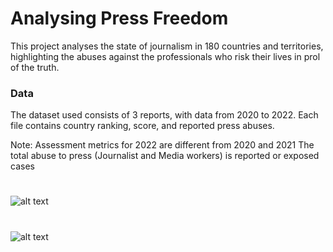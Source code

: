 # Analysing Press Freedom

This project analyses the state of journalism in 180 countries and territories, highlighting the abuses against the professionals who risk their lives in prol of the truth.

### Data
The dataset used consists of 3 reports, with data from 2020 to 2022. Each file contains country ranking, score, and reported press abuses.

Note:
Assessment metrics for 2022 are different from 2020 and 2021
The total abuse to press (Journalist and Media workers) is reported or exposed cases

#

![alt text](https://github.com/leticiaamorimd/press-freedom/blob/master/src/press-freedom-index-score.png)

#

![alt text](https://github.com/leticiaamorimd/press-freedom/blob/master/src/the-deadliest-countries-for-journalists.png)

